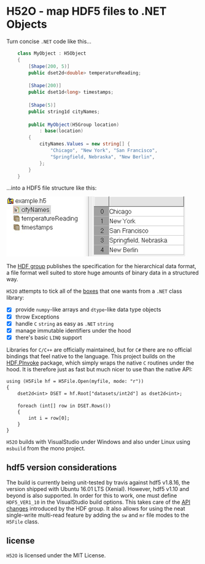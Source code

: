 H52O - map HDF5 files to .NET Objects
=========================

Turn concise `.NET` code like this...

```cs
    class MyObject : H5Object
    {
        [Shape(200, 5)]
        public dset2d<double> temperatureReading;

        [Shape(200)]
        public dset1d<long> timestamps;

        [Shape(5)]
        public string1d cityNames;

        public MyObject(H5Group location)
            : base(location)
        {
            cityNames.Values = new string[] {
                "Chicago", "New York", "San Francisco",
                "Springfield, Nebraska", "New Berlin",
            };
        }
    }
```

...into a HDF5 file structure like this:

![hdf5 file structure](Examples/example1_HDFView.jpg)

The [HDF group](https://portal.hdfgroup.org/display/knowledge/What+is+HDF5) 
publishes the specification for the hierarchical data format, a file format
well suited to store huge amounts of binary data in a structured way. 

`H52O` attempts to tick all of the [boxes](https://github.com/HDFGroup/HDF.PInvoke/wiki/Must-Have's-for-High-Level-.NET-APIs)
that one wants from a `.NET` class library:

- [x] provide `numpy`-like arrays and `dtype`-like data type objects
- [x] throw Exceptions
- [x] handle `C` `string` as easy as `.NET` `string`
- [x] manage immutable identifiers under the hood
- [x] there's basic `LINQ` support

Libraries for `C/C++` are officially maintained, but for `C#` there are no
official bindings that feel native to the language. This project builds on
the [HDF.PInvoke](https://github.com/HDFGroup/HDF.PInvoke) package, which 
simply wraps the native `C` routines under the hood. It is therefore just
as fast but much nicer to use than the native API:

```
using (H5File hf = H5File.Open(myfile, mode: "r"))
{
    dset2d<int> DSET = hf.Root["datasets/int2d"] as dset2d<int>;

    foreach (int[] row in DSET.Rows()) 
    {
        int i = row[0];
    }
}
```

`H52O` builds with VisualStudio under Windows and also under Linux using
`msbuild` from the mono project.

hdf5 version considerations
-------------------------

The build is currently being unit-tested by travis against hdf5 v1.8.16,
the version shipped with Ubuntu 16.01 LTS (Xenial). 
However, hdf5 v1.10 and beyond is also supported. In order for this
to work, one must define `HDF5_VER1_10` in the VisualStudio build 
options. This takes care of the [API changes](https://github.com/HDFGroup/HDF.PInvoke/wiki/Important-Differences-between-HDF5-1.8-and-1.10)
introduced by the HDF group. It also allows for using the neat single-write 
multi-read feature by adding the `sw` and `mr` file modes to the `H5File` class.

license
-------------------------

`H52O` is licensed under the MIT License. 


